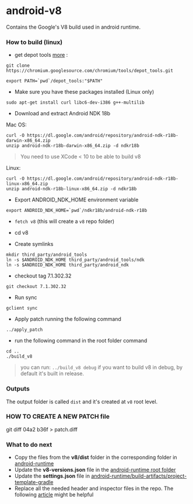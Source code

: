 # android-v8
Contains the Google's V8 build used in android runtime.

### How to build (linux)

* get depot tools [more](https://www.chromium.org/developers/how-tos/install-depot-tools) :
```
git clone https://chromium.googlesource.com/chromium/tools/depot_tools.git

export PATH=`pwd`/depot_tools:"$PATH"
```

* Make sure you have these packages installed (Linux only)
```
sudo apt-get install curl libc6-dev-i386 g++-multilib
```

* Download and extract Android NDK 18b

Mac OS:
```
curl -O https://dl.google.com/android/repository/android-ndk-r18b-darwin-x86_64.zip
unzip android-ndk-r18b-darwin-x86_64.zip -d ndkr18b
```
> You need to use XCode < 10 to be able to build v8

Linux:
```
curl -O https://dl.google.com/android/repository/android-ndk-r18b-linux-x86_64.zip
unzip android-ndk-r18b-linux-x86_64.zip -d ndkr18b
```

* Export ANDROID_NDK_HOME environment variable
```
export ANDROID_NDK_HOME=`pwd`/ndkr18b/android-ndk-r18b
```

* `fetch v8` (this will create a `v8` repo folder)
* cd v8

* Create symlinks
```
mkdir third_party/android_tools
ln -s $ANDROID_NDK_HOME third_party/android_tools/ndk
ln -s $ANDROID_NDK_HOME third_party/android_ndk
```

* checkout tag 7.1.302.32
```
git checkout 7.1.302.32
```

* Run sync
```
gclient sync
```

* Apply patch running the following command
```
../apply_patch
```

* run the following command in the root folder command
```
cd ..
./build_v8
```
> you can run: `../build_v8 debug` if you want to build v8 in debug, by default it's built in release.

### Outputs

The output folder is called `dist` and it's created at `v8` root level.

### HOW TO CREATE A NEW PATCH file

git diff 04a2 b36f > patch.diff

### What to do next

* Copy the files from the **v8/dist** folder in the corresponding folder in [android-runtime](https://github.com/NativeScript/android-runtime/tree/master/test-app/runtime/src/main/libs)
* Update the **v8-versions.json** file in the [android-runtime root folder](https://github.com/NativeScript/android-runtime/blob/master/v8-versions.json)
* Update the **settings.json** file in [android-runtime/build-artifacts/project-template-gradle](https://github.com/NativeScript/android-runtime/tree/master/build-artifacts/project-template-gradle/settings.json)
* Replace all the needed header and inspector files in the repo. The following [article](https://github.com/NativeScript/android-runtime/blob/master/docs/extending-inspector.md) might be helpful
